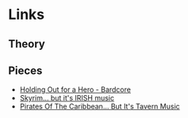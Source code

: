 # Links

## Theory

## Pieces

- [Holding Out for a Hero - Bardcore](https://www.youtube.com/watch?v=Nx-x_1lIXh4)
- [Skyrim... but it's IRISH music](https://www.youtube.com/watch?v=exO-YWb6MkU)
- [Pirates Of The Caribbean... But It's Tavern Music](https://www.youtube.com/watch?v=fIJqGegeHpk)
